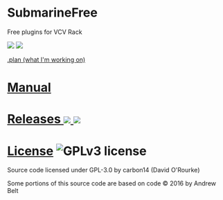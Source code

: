 # SubmarineFree 
Free plugins for VCV Rack

![](https://img.shields.io/github/workflow/status/david-c14/SubmarineFree/Release?label=Release) ![](https://img.shields.io/github/workflow/status/david-c14/SubmarineFree/Develop?label=Develop)

[.plan (what I'm working on)](https://github.com/david-c14/SubmarineFree/issues/23)

# [Manual](https://github.com/david-c14/SubmarineFree/blob/master/manual/index.md)

# [Releases ![](https://img.shields.io/github/v/release/david-c14/SubmarineFree?label=Latest) ![](https://img.shields.io/github/release-date/david-c14/SubmarineFree?label=Released)](https://github.com/david-c14/SubmarineFree/releases)

# [License](gpl-3.0.txt) ![GPLv3 license](https://img.shields.io/badge/License-GPLv3-blue.svg)
Source code licensed under GPL-3.0 by carbon14 (David O'Rourke)

Some portions of this source code are based on code © 2016 by Andrew Belt
